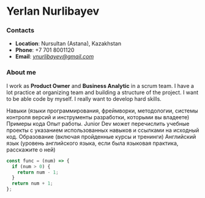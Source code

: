 # Yerlan Nurlibayev  


### Contacts  
* **Location**: Nursultan (Astana), Kazakhstan
* **Phone**: +7 701 8001120
* **Email**: *ynurlibayev@gmail.com*


### About me  
I work as **Product Owner** and **Business Analytic** in a scrum team. I have a lot practice at organizing team and building a structure of the project. 
I want to be able code by myself. I really want to develop hard skills.


Навыки (языки программирования, фреймворки, методологии, системы контроля версий и инструменты разработки, которыми вы владеете)
Примеры кода
Опыт работы. Junior Dev может перечислить учебные проекты с указанием использованных навыков и ссылками на исходный код.
Образование (включая пройденные курсы и тренинги)
Английский язык (уровень английского языка, если была языковая практика, расскажите о ней)


```javascript
const func = (num) => {
  if (num > 0) {
    return num - 1;
  }
  return num + 1;
};
```
